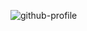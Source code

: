 ![github-profile](https://user-images.githubusercontent.com/98212774/209447266-47e31a12-b593-400c-8a43-f6fc8b55a056.jpg)
<!--
**TanmayNewatia/TanmayNewatia** is a ✨ _special_ ✨ repository because its `README.md` (this file) appears on your GitHub profile.

Here are some ideas to get you started:

- 🔭 I’m currently working on ...
- 🌱 I’m currently learning ...
- 👯 I’m looking to collaborate on ...
- 🤔 I’m looking for help with ...
- 💬 Ask me about ...
- 📫 How to reach me: ...
- 😄 Pronouns: ...
- ⚡ Fun fact: ...
-->
